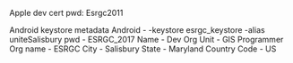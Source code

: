 Apple dev cert
pwd: Esrgc2011

Android keystore metadata
Android         -   -keystore esrgc_keystore  -alias uniteSalisbury
pwd             -   ESRGC_2017
Name            -   Dev
Org Unit        -   GIS Programmer
Org name        -   ESRGC
City            -   Salisbury
State           -   Maryland
Country Code    -   US

